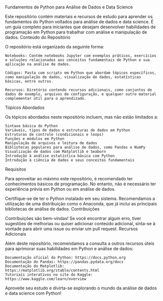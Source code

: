 Fundamentos de Python para Análise de Dados e Data Science

Este repositório contém materiais e recursos de estudo para aprender os fundamentos do Python voltados para análise de dados e data science. É um guia completo para iniciantes que desejam desenvolver habilidades de programação em Python para trabalhar com análise e manipulação de dados.
Conteúdo do Repositório

O repositório está organizado da seguinte forma:

    Notebooks: Contém notebooks Jupyter com exemplos práticos, exercícios e soluções relacionados aos conceitos fundamentais de Python e sua aplicação na análise de dados.

    Códigos: Pasta com scripts em Python que abordam tópicos específicos, como manipulação de dados, visualização de dados, estatísticas básicas, entre outros.

    Recursos: Diretório contendo recursos adicionais, como conjuntos de dados de exemplo, arquivos de configuração, e qualquer outro material complementar útil para o aprendizado.

Tópicos Abordados

Os tópicos abordados neste repositório incluem, mas não estão limitados a:

    Sintaxe básica do Python
    Variáveis, tipos de dados e estruturas de dados em Python
    Estruturas de controle (condicionais e loops)
    Funções e módulos em Python
    Manipulação de arquivos e leitura de dados
    Bibliotecas populares para análise de dados, como Pandas e NumPy
    Visualização de dados com Matplotlib e Seaborn
    Introdução à análise estatística básica com Python
    Introdução à ciência de dados e seus conceitos fundamentais

Requisitos

Para aproveitar ao máximo este repositório, é recomendado ter conhecimentos básicos de programação. No entanto, não é necessário ter experiência prévia em Python ou em análise de dados.

Certifique-se de ter o Python instalado em seu sistema. Recomendamos a utilização de uma distribuição como o Anaconda, que já inclui as principais bibliotecas de análise de dados.
Contribuições

Contribuições são bem-vindas! Se você encontrar algum erro, tiver sugestões de melhorias ou quiser adicionar conteúdo adicional, sinta-se à vontade para abrir uma issue ou enviar um pull request.
Recursos Adicionais

Além deste repositório, recomendamos a consulta a outros recursos úteis para aprimorar suas habilidades em Python e análise de dados:

    Documentação oficial do Python: https://docs.python.org
    Documentação do Pandas: https://pandas.pydata.org/docs
    Documentação do Matplotlib: https://matplotlib.org/stable/contents.html
    Tutoriais interativos no site do Kaggle: https://www.kaggle.com/learn/overview

Aproveite seu estudo e divirta-se explorando o mundo da análise de dados e data science com Python!
